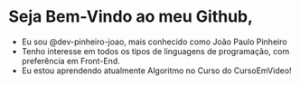 # Seja Bem-Vindo ao meu Github,
- Eu sou @dev-pinheiro-joao, mais conhecido como João Paulo Pinheiro
- Tenho interesse em todos os tipos de linguagens de programação, com preferência em Front-End.
- Eu estou aprendendo atualmente Algoritmo no Curso do CursoEmVideo!
